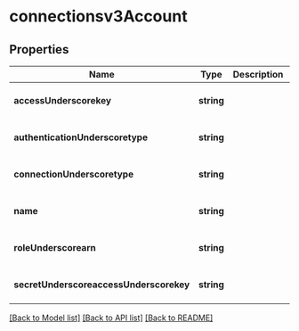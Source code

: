 # connectionsv3Account

## Properties
Name | Type | Description | Notes
------------ | ------------- | ------------- | -------------
**accessUnderscorekey** | **string** |  | [optional] [default to null]
**authenticationUnderscoretype** | **string** |  | [optional] [default to null]
**connectionUnderscoretype** | **string** |  | [optional] [default to null]
**name** | **string** |  | [optional] [default to null]
**roleUnderscorearn** | **string** |  | [optional] [default to null]
**secretUnderscoreaccessUnderscorekey** | **string** |  | [optional] [default to null]

[[Back to Model list]](../README.md#documentation-for-models) [[Back to API list]](../README.md#documentation-for-api-endpoints) [[Back to README]](../README.md)


